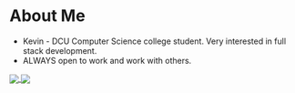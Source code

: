 # About Me
* Kevin - DCU Computer Science college student. Very interested in full stack development.
* ALWAYS open to work and work with others.
<a href="https://github.com/anuraghazra/github-readme-stats">
  <img align="center" src="https://github-readme-stats.vercel.app/api?username=kmanjt&count_private=true&show_icons=true&theme=dracula)" />
</a>
<a href="https://git.io/streak-stats">
  <img align="center" src="http://github-readme-streak-stats.herokuapp.com?user=kmanjt&theme=default)" />
</a>
